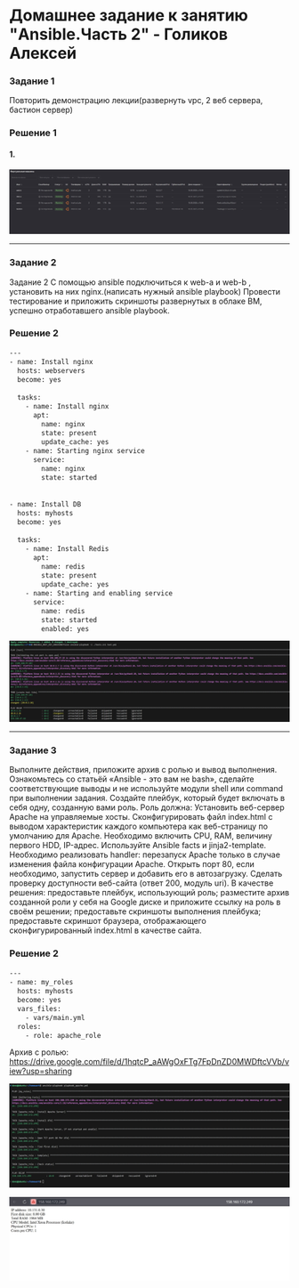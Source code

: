 # Домашнее задание к занятию "Ansible.Часть 2" - Голиков Алексей

### Задание 1

Повторить демонстрацию лекции(развернуть vpc, 2 веб сервера, бастион сервер)

### Решение 1
#### 1. 

![Задание 1](https://github.com/donz-tt/donz-netology-homework/blob/homework_7_3/img/ДЗ-7.4-2.1.jpg)

---

### Задание 2
Задание 2
С помощью ansible подключиться к web-a и web-b , установить на них nginx.(написать нужный ansible playbook)
Провести тестирование и приложить скриншоты развернутых в облаке ВМ, успешно отработавшего ansible playbook.

### Решение 2
```
---
- name: Install nginx
  hosts: webservers
  become: yes

  tasks:
    - name: Install nginx
      apt:
        name: nginx
        state: present
        update_cache: yes
    - name: Starting nginx service
      service:
        name: nginx
        state: started
  

- name: Install DB
  hosts: myhosts
  become: yes

  tasks:
    - name: Install Redis
      apt:
        name: redis
        state: present
        update_cache: yes
    - name: Starting and enabling service
      service:
        name: redis
        state: started
        enabled: yes
```
![Задание 2](https://github.com/donz-tt/donz-netology-homework/blob/homework_7_3/img/ДЗ-7.4-2.2.jpg)

---

### Задание 3
Выполните действия, приложите архив с ролью и вывод выполнения.
Ознакомьтесь со статьёй «Ansible - это вам не bash», сделайте соответствующие выводы и не используйте модули shell или command при выполнении задания.
Создайте плейбук, который будет включать в себя одну, созданную вами роль. Роль должна:
Установить веб-сервер Apache на управляемые хосты.
Сконфигурировать файл index.html c выводом характеристик каждого компьютера как веб-страницу по умолчанию для Apache. Необходимо включить CPU, RAM, величину первого HDD, IP-адрес. Используйте Ansible facts и jinja2-template. Необходимо реализовать handler: перезапуск Apache только в случае изменения файла конфигурации Apache.
Открыть порт 80, если необходимо, запустить сервер и добавить его в автозагрузку.
Сделать проверку доступности веб-сайта (ответ 200, модуль uri).
В качестве решения:
предоставьте плейбук, использующий роль;
разместите архив созданной роли у себя на Google диске и приложите ссылку на роль в своём решении;
предоставьте скриншоты выполнения плейбука;
предоставьте скриншот браузера, отображающего сконфигурированный index.html в качестве сайта.

### Решение 2
```
---
- name: my_roles
  hosts: myhosts
  become: yes
  vars_files:
    - vars/main.yml
  roles:
    - role: apache_role
```
Архив с ролью:
https://drive.google.com/file/d/1hqtcP_aAWgOxFTg7FpDnZD0MWDftcVVb/view?usp=sharing

![Задание 3](https://github.com/donz-tt/donz-netology-homework/blob/homework_7_2/img/ДЗ-7.2-3.1.jpg)

![Задание 3](https://github.com/donz-tt/donz-netology-homework/blob/homework_7_2/img/ДЗ-7.2-3.2.jpg)


